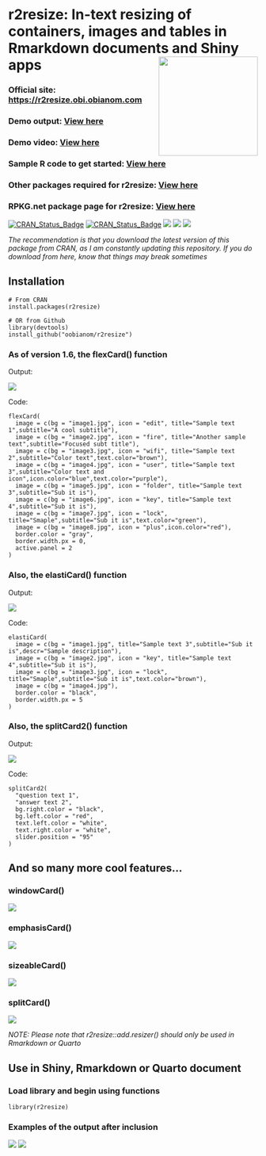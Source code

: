 # r2resize: In-text resizing of containers, images and tables in Rmarkdown documents and Shiny apps <img src="https://r2resize.obi.obianom.com/r2resize_logo.png" width="200" align="right"/>

### Official site: https://r2resize.obi.obianom.com

### Demo output: [View here](https://rstudio-pubs-static.s3.amazonaws.com/977399_37ed43a251fe493d87efe81c452b7f7d.html)

### Demo video: [View here](https://r2resize.obi.obianom.com/r2resize-package.gif)

### Sample R code to get started: [View here](https://github.com/oobianom/r2resize/blob/main/inst/examples/sample1.Rmd)

### Other packages required for r2resize: [View here](https://depends.rpkg.net/package/r2resize)

### RPKG.net package page for r2resize: [View here](https://rpkg.net/package/r2resize)

[![CRAN\_Status\_Badge](https://img.shields.io/badge/rPkgNet-published-orange)](https://rnetwork.obi.obianom.com/package/r2resize) [![CRAN\_Status\_Badge](https://www.r-pkg.org/badges/version/r2resize)](https://cran.r-project.org/package=r2resize) [![](https://cranlogs.r-pkg.org/badges/r2resize)](https://cran.r-project.org/package=r2resize)
[![](https://cranlogs.r-pkg.org/badges/last-week/r2resize)](https://cran.r-project.org/package=r2resize)
[![](https://cranlogs.r-pkg.org/badges/grand-total/r2resize)](https://cran.r-project.org/package=r2resize)

_The recommendation is that you download the latest version of this package from CRAN, as I am constantly updating this repository. If you do download from here, know that things may break sometimes_


## Installation 

```{r}
# From CRAN
install.packages(r2resize)

# OR from Github
library(devtools)
install_github("oobianom/r2resize")
```


### As of version 1.6, the flexCard() function

Output:

![](https://r2resize.obi.obianom.com/m/r2resize_flexcard_2.gif)

Code:
```
flexCard(
  image = c(bg = "image1.jpg", icon = "edit", title="Sample text 1",subtitle="A cool subtitle"),
  image = c(bg = "image2.jpg", icon = "fire", title="Another sample text",subtitle="Focused subt title"),
  image = c(bg = "image3.jpg", icon = "wifi", title="Sample text 2",subtitle="Color text",text.color="brown"),
  image = c(bg = "image4.jpg", icon = "user", title="Sample text 3",subtitle="Color text and icon",icon.color="blue",text.color="purple"),
  image = c(bg = "image5.jpg", icon = "folder", title="Sample text 3",subtitle="Sub it is"),
  image = c(bg = "image6.jpg", icon = "key", title="Sample text 4",subtitle="Sub it is"),
  image = c(bg = "image7.jpg", icon = "lock", title="Smaple",subtitle="Sub it is",text.color="green"),
  image = c(bg = "image8.jpg", icon = "plus",icon.color="red"),
  border.color = "gray",
  border.width.px = 0,
  active.panel = 2
)
```

### Also, the elastiCard() function

Output:

![](https://r2resize.obi.obianom.com/m/r2resize_elasticard_1.gif)

Code:
```
elastiCard(
  image = c(bg = "image1.jpg", title="Sample text 3",subtitle="Sub it is",descr="Sample description"),
  image = c(bg = "image2.jpg", icon = "key", title="Sample text 4",subtitle="Sub it is"),
  image = c(bg = "image3.jpg", icon = "lock", title="Smaple",subtitle="Sub it is",text.color="brown"),
  image = c(bg = "image4.jpg"),
  border.color = "black",
  border.width.px = 5
)

```

### Also, the splitCard2() function

Output:

![](https://r2resize.obi.obianom.com/m/r2resize_splitcard2_1.gif)

Code:
```
splitCard2(
  "question text 1",
  "answer text 2",
  bg.right.color = "black",
  bg.left.color = "red",
  text.left.color = "white",
  text.right.color = "white",
  slider.position = "95"
)

```

## And so many more cool features...

### windowCard()

![](https://r2resize.obi.obianom.com/m/r2resize_windowcard_1.gif)

### emphasisCard()

![](https://r2resize.obi.obianom.com/m/r2resize_emphasiscard_1.gif)


### sizeableCard()

![](https://r2resize.obi.obianom.com/m/r2resize_sizeablecard_1.gif)


### splitCard()

![](https://r2resize.obi.obianom.com/m/r2resize_splitcard_1.gif)



_NOTE: Please note that r2resize::add.resizer() should only be used in Rmarkdown or Quarto_

## Use in Shiny, Rmarkdown or Quarto document

### Load library and begin using functions

```{r}
library(r2resize)
```





### Examples of the output after inclusion

![](https://obianom.com/r2resize_card3.png)
![](https://obianom.com/r2resize_card4.png)
